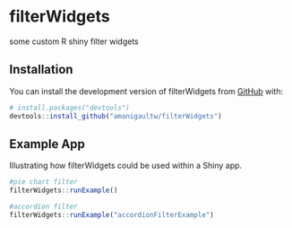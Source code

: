 # filterWidgets
 some custom R shiny filter widgets

## Installation

You can install the development version of filterWidgets from
[GitHub](https://github.com/) with:

``` r
# install.packages("devtools")
devtools::install_github("amanigaultw/filterWidgets")
```

## Example App

Illustrating how filterWidgets could be used within a Shiny app.

``` r
#pie chart filter
filterWidgets::runExample()

#accordion filter
filterWidgets::runExample("accordionFilterExample")

```
